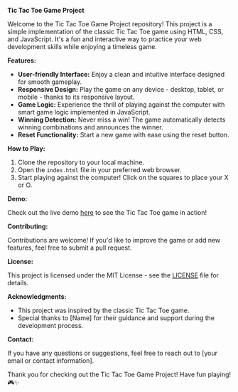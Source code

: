 **Tic Tac Toe Game Project**

Welcome to the Tic Tac Toe Game Project repository! This project is a simple implementation of the classic Tic Tac Toe game using HTML, CSS, and JavaScript. It's a fun and interactive way to practice your web development skills while enjoying a timeless game.

**Features:**

- **User-friendly Interface:** Enjoy a clean and intuitive interface designed for smooth gameplay.
- **Responsive Design:** Play the game on any device - desktop, tablet, or mobile - thanks to its responsive layout.
- **Game Logic:** Experience the thrill of playing against the computer with smart game logic implemented in JavaScript.
- **Winning Detection:** Never miss a win! The game automatically detects winning combinations and announces the winner.
- **Reset Functionality:** Start a new game with ease using the reset button.

**How to Play:**

1. Clone the repository to your local machine.
2. Open the `index.html` file in your preferred web browser.
3. Start playing against the computer! Click on the squares to place your X or O.

**Demo:**

Check out the live demo [here](#) to see the Tic Tac Toe game in action!

**Contributing:**

Contributions are welcome! If you'd like to improve the game or add new features, feel free to submit a pull request.

**License:**

This project is licensed under the MIT License - see the [LICENSE](LICENSE) file for details.

**Acknowledgments:**

- This project was inspired by the classic Tic Tac Toe game.
- Special thanks to [Name] for their guidance and support during the development process.

**Contact:**

If you have any questions or suggestions, feel free to reach out to [your email or contact information].

Thank you for checking out the Tic Tac Toe Game Project! Have fun playing! 🎮✨
